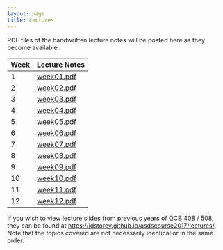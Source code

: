 ```yaml
---
layout: page
title: Lectures
---
```


PDF files of the handwritten lecture notes will be posted here as they become available.

| Week  | Lecture Notes |   
|-------|---------------| 
|  1 | [week01.pdf](./lecture_notes/week01.pdf) | 
|  2 | [week02.pdf](./lecture_notes/week02.pdf) | 
|  3 | [week03.pdf](./lecture_notes/week03.pdf) | 
|  4 | [week04.pdf](./lecture_notes/week04.pdf) | 
|  5 | [week05.pdf](./lecture_notes/week05.pdf) | 
|  6 | [week06.pdf](./lecture_notes/week06.pdf) | 
|  7 | [week07.pdf](./lecture_notes/week07.pdf) |   
|  8 | [week08.pdf](./lecture_notes/week08.pdf) |    
|  9 | [week09.pdf](./lecture_notes/week09.pdf) |    
| 10 | [week10.pdf](./lecture_notes/week10.pdf) |    
| 11 | [week11.pdf](./lecture_notes/week11.pdf) |    
| 12 | [week12.pdf](./lecture_notes/week12.pdf) |    


If you wish to view lecture slides from previous years of QCB 408 / 508, they can be found at <a href='https://jdstorey.github.io/asdscourse2017/lectures/' target='_blank'>https://jdstorey.github.io/asdscourse2017/lectures/</a>. Note that the topics covered are not necessarily identical or in the same order.
